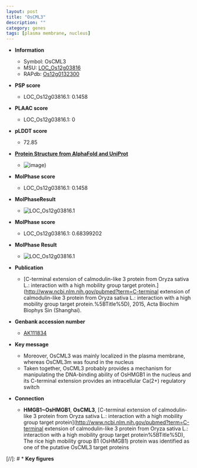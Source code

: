 ```yaml
---
layout: post
title: "OsCML3"
description: ""
category: genes
tags: [plasma membrane, nucleus]
---
```


* **Information**  
    + Symbol: OsCML3  
    + MSU: [LOC_Os12g03816](http://rice.plantbiology.msu.edu/cgi-bin/ORF_infopage.cgi?orf=LOC_Os12g03816)  
    + RAPdb: [Os12g0132300](http://rapdb.dna.affrc.go.jp/viewer/gbrowse_details/irgsp1?name=Os12g0132300)  

* **PSP score**  
    + LOC_Os12g03816.1: 0.1458 

* **PLAAC score**  
    + LOC_Os12g03816.1: 0 

* **pLDDT score**
    + 72.85

* **[Protein Structure from AlphaFold and UniProt](https://www.uniprot.org/uniprotkb/Q0IQB6/entry#structure)**
    + ![image](https://ricepsp.github.io/images/Q0/AF-Q0IQB6-F1.png))

* **MolPhase score**
    + LOC_Os12g03816.1: 0.1458

* **MolPhaseResult**
    + ![LOC_Os12g03816.1](https://ricepsp.github.io/pictures/LOC_Os12g/LOC_Os12g03816.1.png)

* **MolPhase score**
    + LOC_Os12g03816.1: 0.68399202

* **MolPhase Result**
    + ![LOC_Os12g03816.1](https://304243504.github.io/Pictures/LOC_Os12g/LOC_Os12g03816.1.png)

* **Publication**  
    + [C-terminal extension of calmodulin-like 3 protein from Oryza sativa L.: interaction with a high mobility group target protein.](http://www.ncbi.nlm.nih.gov/pubmed?term=C-terminal extension of calmodulin-like 3 protein from Oryza sativa L.: interaction with a high mobility group target protein.%5BTitle%5D), 2015, Acta Biochim Biophys Sin (Shanghai).

* **Genbank accession number**  
    + [AK111834](http://www.ncbi.nlm.nih.gov/nuccore/AK111834)

* **Key message**  
    + Moreover, OsCML3 was mainly localized in the plasma membrane, whereas OsCML3m was found in the nucleus
    + Taken together, OsCML3 probably provides a mechanism for manipulating the DNA-binding ability of OsHMGB1 in the nucleus and its C-terminal extension provides an intracellular Ca(2+) regulatory switch

* **Connection**  
    + __HMGB1~OsHMGB1__, __OsCML3__, [C-terminal extension of calmodulin-like 3 protein from Oryza sativa L.: interaction with a high mobility group target protein](http://www.ncbi.nlm.nih.gov/pubmed?term=C-terminal extension of calmodulin-like 3 protein from Oryza sativa L.: interaction with a high mobility group target protein%5BTitle%5D), The rice high mobility group B1 (OsHMGB1) protein was identified as one of the putative OsCML3 target proteins

[//]: # * **Key figures**  


